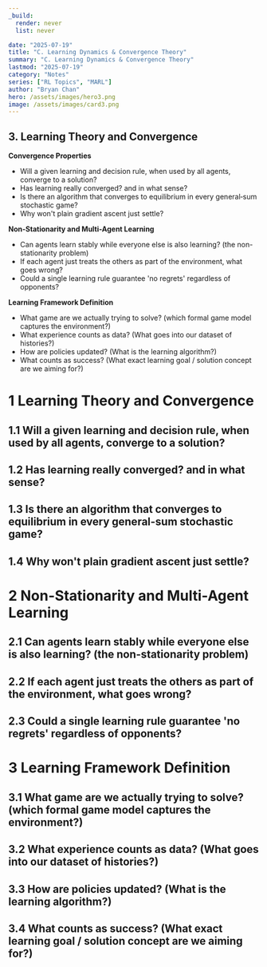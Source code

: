 ```yaml
---
_build:
  render: never
  list: never

date: "2025-07-19"
title: "C. Learning Dynamics & Convergence Theory"
summary: "C. Learning Dynamics & Convergence Theory"
lastmod: "2025-07-19"
category: "Notes"
series: ["RL Topics", "MARL"]
author: "Bryan Chan"
hero: /assets/images/hero3.png
image: /assets/images/card3.png
---
```



## 3. Learning Theory and Convergence

**Convergence Properties**
- Will a given learning and decision rule, when used by all agents, converge to a solution?
- Has learning really converged? and in what sense?
- Is there an algorithm that converges to equilibrium in every general‑sum stochastic game?
- Why won't plain gradient ascent just settle?

**Non-Stationarity and Multi-Agent Learning**
- Can agents learn stably while everyone else is also learning? (the non-stationarity problem)
- If each agent just treats the others as part of the environment, what goes wrong?
- Could a single learning rule guarantee 'no regrets' regardless of opponents?

**Learning Framework Definition**
- What game are we actually trying to solve? (which formal game model captures the environment?)
- What experience counts as data? (What goes into our dataset of histories?)
- How are policies updated? (What is the learning algorithm?)
- What counts as success? (What exact learning goal / solution concept are we aiming for?)


# 1 Learning Theory and Convergence

## 1.1 Will a given learning and decision rule, when used by all agents, converge to a solution?

## 1.2 Has learning really converged? and in what sense?

## 1.3 Is there an algorithm that converges to equilibrium in every general-sum stochastic game?

## 1.4 Why won't plain gradient ascent just settle?

# 2 Non-Stationarity and Multi-Agent Learning

## 2.1 Can agents learn stably while everyone else is also learning? (the non-stationarity problem)

## 2.2 If each agent just treats the others as part of the environment, what goes wrong?

## 2.3 Could a single learning rule guarantee 'no regrets' regardless of opponents?

# 3 Learning Framework Definition

## 3.1 What game are we actually trying to solve? (which formal game model captures the environment?)

## 3.2 What experience counts as data? (What goes into our dataset of histories?)

## 3.3 How are policies updated? (What is the learning algorithm?)

## 3.4 What counts as success? (What exact learning goal / solution concept are we aiming for?)















